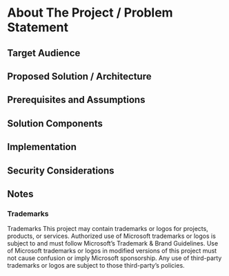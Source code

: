 <!-- ABOUT THE PROJECT -->
# About The Project / Problem Statement

## Target Audience

## Proposed Solution / Architecture

## Prerequisites and Assumptions

## Solution Components

## Implementation

## Security Considerations

## Notes

### Trademarks

Trademarks This project may contain trademarks or logos for projects, products, or services. Authorized use of Microsoft trademarks or logos is subject to and must follow Microsoft’s Trademark & Brand Guidelines. Use of Microsoft trademarks or logos in modified versions of this project must not cause confusion or imply Microsoft sponsorship. Any use of third-party trademarks or logos are subject to those third-party’s policies.
